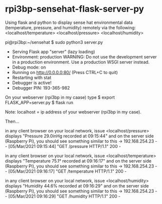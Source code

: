 # rpi3bp-sensehat-flask-server-py
Using flask and python to display sense hat environmental data (temperature, pressure, and humidity) remotely via the following:
<localhost/temperature>
<localhost/pressure>
<localhost/humidity>

pi@rpi3bp:~/sensehat $ sudo python3 server.py 

 * Serving Flask app "server" (lazy loading)
 * Environment: production
   WARNING: Do not use the development server in a production environment.
   Use a production WSGI server instead.
 * Debug mode: on
 * Running on http://0.0.0.0:80/ (Press CTRL+C to quit)
 * Restarting with stat
 * Debugger is active!
 * Debugger PIN: 193-365-982

On your webserver (rpi3bp in my caase) type
$ export FLASK_APP=server.py
$ flask run

Note: localhost = ip address of your webserver (rpi3bp in my case).

Then...

in any client browser on your local network, issue <localhost/pressure> displays "Pressure 29.0inHg recorded at 09:15:44"
and on the server side (Raspberry Pi), you should see something similar to this ->
192.168.254.23 - - [05/Mar/2021 09:15:44] "GET /pressure HTTP/1.1" 200 -

in any client browser on your local network, issue <localhost/temperature> displays "Temperature 75.1° recorded at 09:16:17"
and on the server side (Raspberry Pi), you should see something similar to this ->
192.168.254.23 - - [05/Mar/2021 09:16:17] "GET /temperature HTTP/1.1" 200 -

in any client browser on your local network, issue <localhost/humidity> displays "Humidity 44.6% recorded at 09:16:29"
and on the server side (Raspberry Pi), you should see something similar to this ->
192.168.254.23 - - [05/Mar/2021 09:16:29] "GET /humidity HTTP/1.1" 200 -


